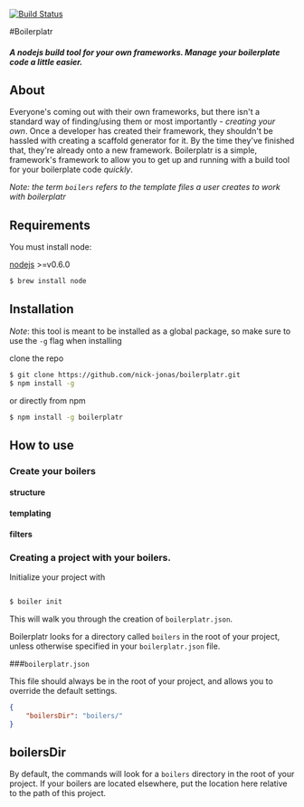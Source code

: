 [![Build Status](https://travis-ci.org/nick-jonas/boilerplatr.png?branch=master)](https://travis-ci.org/nick-jonas/boilerplatr)

#Boilerplatr

##### A nodejs build tool for your own frameworks.  Manage your boilerplate code a little easier.

## About

Everyone's coming out with their own frameworks, but there isn't a standard way of finding/using them or most importantly - *creating your own*.  Once a developer has created their framework, they shouldn't be hassled with creating a scaffold generator for it.  By the time they've finished that, they're already onto a new framework.  Boilerplatr is a simple, framework's framework to allow you to get up and running with a build tool for your boilerplate code *quickly*.

*Note: the term `boilers` refers to the template files a user creates to work with boilerplatr*

## Requirements

You must install node:

[nodejs](http://nodejs.org/) >=v0.6.0

```bash
$ brew install node
```


## Installation

*Note*: this tool is meant to be installed as a global package, so make sure to use the `-g` flag when installing

clone the repo

```bash
$ git clone https://github.com/nick-jonas/boilerplatr.git
$ npm install -g
```

or directly from npm


```bash
$ npm install -g boilerplatr
```

## How to use

### Create your boilers

#### structure

#### templating

#### filters



### Creating a project with your boilers.

Initialize your project with

```bash

$ boiler init
```

This will walk you through the creation of `boilerplatr.json`.

Boilerplatr looks for a directory called `boilers` in the root of your project, unless otherwise specified in your `boilerplatr.json` file.


###`boilerplatr.json`

This file should always be in the root of your project, and allows you to override the default settings.

```json
{
    "boilersDir": "boilers/"
}
```

boilersDir
---
By default, the commands will look for a `boilers` directory in the root of your project.  If your boilers are located elsewhere, put the location here relative to the path of this project.
